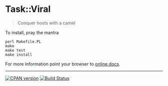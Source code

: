 Task::Viral
===========

> Conquer hosts with a camel

To install, pray the mantra

    perl Makefile.PL
    make
    make test
    make install

For more information point your browser to [online docs](https://metacpan.org/pod/Task::Viral).

--------
[![CPAN version](https://badge.fury.io/pl/Task-Viral.svg)](https://metacpan.org/pod/Task::Viral)
[![Build Status](https://travis-ci.org/fibo/Task-Viral-pm.svg?branch=master)](https://travis-ci.org/fibo/Task-Viral-pm)
